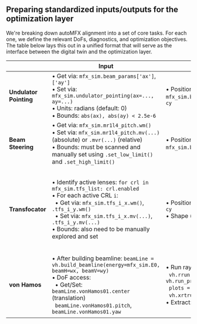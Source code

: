 ## Preparing standardized inputs/outputs for the optimization layer

We're breaking down autoMFX alignment into a set of core tasks. For each one, we define the relevant DoFs, diagnostics, and optimization objectives. The table below lays this out in a unified format that will serve as the interface between the digital twin and the optimization layer.

|              | Input                                                                                                                                                                                                                                                                                                                                                                   | Output                                                                                         | Objective                                                                                                                                                                        |
|---------------------|------------------------------------------------------------------------------------------------------------------------------------------------------------------------------------------------------------------------------------------------------------------------------------------------------------------------------------------------------------------------|----------------------------------------------------------------------------------------------------|----------------------------------------------------------------------------------------------------------------------------------------------------------------------------------|
| **Undulator Pointing** | • Get via: `mfx_sim.beam_params['ax']`, `['ay']`  <br> • Set via: `mfx_sim.undulator_pointing(ax=..., ay=...)`  <br> • Units: radians (default: 0)  <br> • Bounds: `abs(ax), abs(ay) < 2.5e-6`                                                                                                                                                                         | • Position: `mfx_sim.beamline.hx2_shared.cx`, `cy` <br>                   | Minimize `sqrt(cx² + cy²)` <br> i.e., bring beam to (0,0) center                                                                                                                |
| **Beam Steering**      | • Get via: `mfx_sim.mr1l4_pitch.wm()`  <br> • Set via: `mfx_sim.mr1l4_pitch.mv(...)` (absolute) or `.mvr(...)` (relative)  <br> • Bounds: must be scanned and manually set using `.set_low_limit()` and `.set_high_limit()`                                                                                                                                        | • Position: `mfx_sim.beamline.DG1_YAG.cx`, `cy`                                                    | Minimize `abs(cx)` <br> Only x varies significantly                                                                                                                            |
| **Transfocator**       | • Identify active lenses: `for crl in mfx_sim.tfs_list: crl.enabled`  <br> • For each active CRL `i`: <br> &nbsp;&nbsp;• Get via: `mfx_sim.tfs_i_x.wm()`, `.tfs_i_y.wm()`  <br> &nbsp;&nbsp;• Set via: `mfx_sim.tfs_i_x.mv(...)`, `.tfs_i_y.mv(...)`  <br> • Bounds: also need to be manually explored and set                                                           | • Position: `mfx_sim.DG2_YAG.cx`, `cy` <br> • Shape (width): `wx`, `wy`                            | Minimize `sqrt(cx² + cy²)` + `abs(wx - wy)` <br> Ensures beam is centered and symmetric (circular spot)                                                                       |
| **von Hamos**          | • After building beamline: `beamLine = vh.build_beamline(energy=mfx_sim.E0, beamH=wx, beamV=wy)`  <br> • DoF access: <br> &nbsp;&nbsp;• Get/Set: `beamLine.vonHamos01.center` (translation)  <br> &nbsp;&nbsp;`beamLine.vonHamos01.pitch`, `beamLine.vonHamos01.yaw`                                                                                                   | • Run ray tracing: <br> &nbsp;&nbsp;`vh.rrun.run_process = vh.run_process` <br> &nbsp;&nbsp;`plots = vh.define_plots()` <br> &nbsp;&nbsp;`vh.xrtrun.run_ray_tracing(...)` <br> • Extract: `plot.cx`, `cy`, `dx/2`, `dy/2` | Minimize `sqrt(cx² + cy²)` + `abs(dx)` <br> i.e., thin vertical strip centered on detector                                                                                     |

